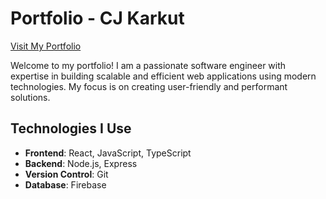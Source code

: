 # Portfolio - CJ Karkut

<a href="https://portfolio-18062.web.app/" target="_blank" rel="noopener noreferrer">Visit My Portfolio</a>

Welcome to my portfolio! I am a passionate software engineer with expertise in building scalable and efficient web applications using modern technologies. My focus is on creating user-friendly and performant solutions.

## Technologies I Use

- **Frontend**: React, JavaScript, TypeScript
- **Backend**: Node.js, Express
- **Version Control**: Git
- **Database**: Firebase
